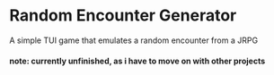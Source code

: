 # Random Encounter Generator

A simple TUI game that emulates a random encounter from a JRPG

#### note: currently unfinished, as i have to move on with other projects